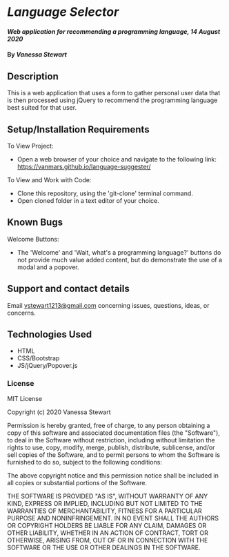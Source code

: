 # _Language Selector_

#### _Web application for recommending a programming language, 14 August 2020_
#### By _**Vanessa Stewart**_

## Description

This is a web application that uses a form to gather personal user data that is then processed using jQuery to recommend the programming language best suited for that user.

## Setup/Installation Requirements
To View Project:
* Open a web browser of your choice and navigate to the following link: https://vanmars.github.io/language-suggester/

To View and Work with Code:
* Clone this repository, using the 'git-clone' terminal command.
* Open cloned folder in a text editor of your choice.


## Known Bugs
Welcome Buttons:
* The 'Welcome' and 'Wait, what's a programming language?' buttons do not provide much value added content, but do demonstrate the use of a modal and a popover.

## Support and contact details

Email vstewart1213@gmail.com concerning issues, questions, ideas, or concerns.

## Technologies Used

* HTML
* CSS/Bootstrap
* JS/jQuery/Popover.js

### License

MIT License

Copyright (c) 2020 Vanessa Stewart

Permission is hereby granted, free of charge, to any person obtaining a copy of this software and associated documentation files (the "Software"), to deal in the Software without restriction, including without limitation the rights to use, copy, modify, merge, publish, distribute, sublicense, and/or sell copies of the Software, and to permit persons to whom the Software is furnished to do so, subject to the following conditions:

The above copyright notice and this permission notice shall be included in all copies or substantial portions of the Software.

THE SOFTWARE IS PROVIDED "AS IS", WITHOUT WARRANTY OF ANY KIND, EXPRESS OR IMPLIED, INCLUDING BUT NOT LIMITED TO THE WARRANTIES OF MERCHANTABILITY, FITNESS FOR A PARTICULAR PURPOSE AND NONINFRINGEMENT. IN NO EVENT SHALL THE AUTHORS OR COPYRIGHT HOLDERS BE LIABLE FOR ANY CLAIM, DAMAGES OR OTHER LIABILITY, WHETHER IN AN ACTION OF CONTRACT, TORT OR OTHERWISE, ARISING FROM, OUT OF OR IN CONNECTION WITH THE SOFTWARE OR THE USE OR OTHER DEALINGS IN THE SOFTWARE.